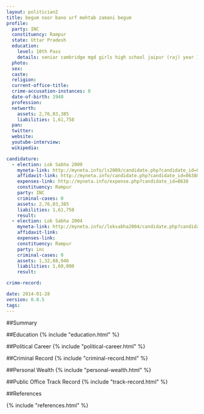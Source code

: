 ```yaml
---
layout: politician2
title: begum noor bano urf mehtab zamani begum
profile: 
  party: INC
  constituency: Rampur
  state: Uttar Pradesh
  education: 
    level: 10th Pass
    details: seniar cambridge mgd girls high school jaipur (raj) year 1956
  photo: 
  sex: 
  caste: 
  religion: 
  current-office-title: 
  crime-accusation-instances: 0
  date-of-birth: 1940
  profession: 
  networth: 
    assets: 2,76,03,385
    liabilities: 1,61,758
  pan: 
  twitter: 
  website: 
  youtube-interview: 
  wikipedia: 

candidature: 
  - election: Lok Sabha 2009
    myneta-link: http://myneta.info/ls2009/candidate.php?candidate_id=8638
    affidavit-link: http://myneta.info/candidate.php?candidate_id=8638&scan=original
    expenses-link: http://myneta.info/expense.php?candidate_id=8638
    constituency: Rampur 
    party: INC
    criminal-cases: 0
    assets: 2,76,03,385
    liabilities: 1,61,758
    result:  
  - election: Lok Sabha 2004
    myneta-link: http://myneta.info//loksabha2004/candidate.php?candidate_id=4836
    affidavit-link: 
    expenses-link: 
    constituency: Rampur 
    party: inc
    criminal-cases: 0
    assets: 1,32,88,946
    liabilities: 1,60,000
    result:  

crime-record: 

date: 2014-01-28
version: 0.0.5
tags: 
---
```

##Summary


##Education
{% include "education.html" %}


##Political Career
{% include "political-career.html" %}


##Criminal Record
{% include "criminal-record.html" %}


##Personal Wealth
{% include "personal-wealth.html" %}


##Public Office Track Record
{% include "track-record.html" %}


##References


{% include "references.html" %}